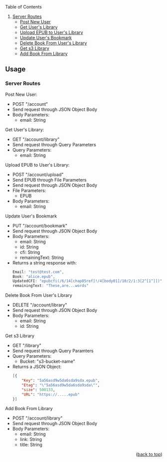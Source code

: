 <!-- TABLE OF CONTENTS -->

  <summary>Table of Contents</summary>
  <ol>
    <li>
      <a href="#Usage">Server Routes</a>
      <ul>
        <li><a href="#post">Post New User</a></li>
      </ul>
       <ul>
        <li><a href="#get">Get User's Library</a></li>
      </ul>
      <ul>
        <li><a href="#upload">Upload EPUB to User's Library</a></li>
      </ul>
      <ul>
        <li><a href="#put">Update User's Bookmark</a></li>
      </ul>
      <ul>
        <li><a href="#remove">Delete Book From User's Library</a></li>
      </ul>
      <ul>
        <li><a href="#s3">Get s3 Library</a></li>
      </ul>
      <ul>
        <li><a href="#suggested">Add Book From Library</a></li>
      </ul>
    </li>
  </ol>



<!-- USAGE EXAMPLES -->
## Usage

### Server Routes

Post New User:
 - POST "/account"
 - Send request through JSON Object Body
 - Body Parameters:
    - email: String


Get User's Library:
  - GET "/account/library"
  - Send request through Query Parameters
  - Query Parameters:
    - email: String


Upload EPUB to User's Library:
  - POST "/account/upload"
  - Send EPUB through File Parameters
  - Send request through JSON Object Body
  - File Parameters:
    - EPUB
  - Body Parameters:
    - email: String


Update User's Bookmark
  - PUT "/account/bookmark"
  - Send request through JSON Object Body
  - Body Parameters:
    - email: String
    - id: String
    - cfi: String
    - remainingText: String
  - Returns a string response with:
    ```javascript
    Email: "test@test.com",
    Book: "alice.epub",
    UpdatedCFI: "epubcfi(/6/14[chap05ref]!/4[body01]/10/2/1:3[2^[1^]])",
    remainingText: "These,are...words"
    ```

Delete Book From User's Library
  - DELETE "/account/library"
  - Send request through JSON Object Body
  - Body Parameters:
    - email: String
    - id: String


Get s3 Library
  - GET "/library"
  - Send request through Query Paramters
  - Query Parameters:
    - Bucket: "s3-bucket-name"
  - Returns a JSON Object:
    ```json
    [{
        "Key": "5a56asd9w5da6sda9sda.epub",
        "Etag": "\"5a56asd9w5da6sda9sda\"",
        "size": 500133,
        "URL": "https://.....epub"
    }]
    ```

Add Book From Library
  - POST "/account/library"
  - Send request through JSON Object Body
  - Body Parameters:
    - email: String
    - link: String
    - title: String



<p align="right">(<a href="#top">back to top</a>)</p>
